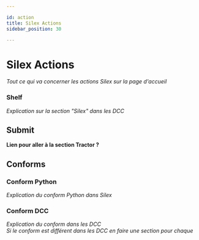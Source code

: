 ```yaml
---

id: action
title: Silex Actions
sidebar_position: 30

---
```


# Silex Actions
*Tout ce qui va concerner les actions Silex sur la page d'accueil*

### Shelf
*Explication sur la section "Silex" dans les DCC*

## Submit
**Lien pour aller à la section Tractor ?**

## Conforms

### Conform Python
*Explication du conform Python dans Silex*

### Conform DCC
*Explication du conform dans les DCC*<br/>
*Si le conform est différent dans les DCC en faire une section pour chaque*
